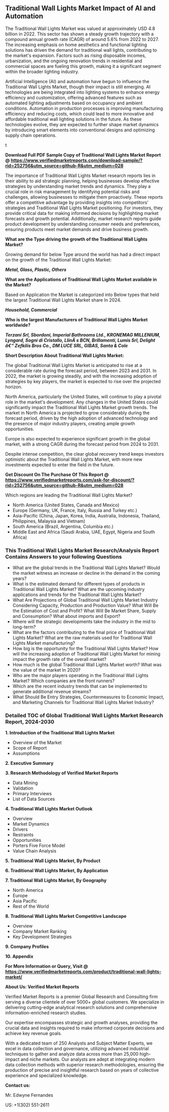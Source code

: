 <h2>Traditional Wall Lights Market Impact of AI and Automation</h2><p>The Traditional Wall Lights Market was valued at approximately USD 4.8 billion in 2022. This sector has shown a steady growth trajectory with a compound annual growth rate (CAGR) of around 5.6% from 2022 to 2027. The increasing emphasis on home aesthetics and functional lighting solutions has driven the demand for traditional wall lights, contributing to the market's expansion. Factors such as rising disposable incomes, urbanization, and the ongoing renovation trends in residential and commercial spaces are fueling this growth, making it a significant segment within the broader lighting industry.</p><p>Artificial Intelligence (AI) and automation have begun to influence the Traditional Wall Lights Market, though their impact is still emerging. AI technologies are being integrated into lighting systems to enhance energy efficiency and customization, offering advanced features such as automated lighting adjustments based on occupancy and ambient conditions. Automation in production processes is improving manufacturing efficiency and reducing costs, which could lead to more innovative and affordable traditional wall lighting solutions in the future. As these technologies evolve, they are expected to further shape market dynamics by introducing smart elements into conventional designs and optimizing supply chain operations.</p>t</p><p id="" class=""><strong>Download Full PDF Sample Copy of Traditional Wall Lights Market Report @ <a href="https://www.verifiedmarketreports.com/download-sample/?rid=252756&utm_source=github-R&utm_medium=028" target="_blank">https://www.verifiedmarketreports.com/download-sample/?rid=252756&utm_source=github-R&utm_medium=028</a></strong></p><p>The importance of&nbsp;Traditional Wall Lights Market research reports lies in their ability to aid strategic planning, helping businesses develop effective strategies by understanding market trends and dynamics. They play a crucial role in risk management by identifying potential risks and challenges, allowing businesses to mitigate them proactively. These reports offer a competitive advantage by providing insights into competitors' strategies and Traditional Wall Lights Market positioning. For investors, they provide critical data for making informed decisions by highlighting market forecasts and growth potential. Additionally, market research reports guide product development by understanding consumer needs and preferences, ensuring products meet market demands and drive business growth.</p><p><strong>What are the&nbsp;Type driving the growth of the Traditional Wall Lights Market?</strong></p><p id="" class="">Growing demand for below Type around the world has had a direct impact on the growth of the Traditional Wall Lights Market:</p><em><strong>Metal, Glass, Plastic, Others</strong></em></p><strong>What are the&nbsp;Applications&nbsp;of Traditional Wall Lights Market available in the Market?</strong></p><p id="" class="">Based on Application the Market is categorized into Below types that held the largest Traditional Wall Lights Market share In 2024.</p><em><strong>Household, Commercial</strong></em></p><strong>Who is the largest Manufacturers of Traditional Wall Lights Market worldwide?</strong></p><p><em><strong>Terzani Srl, Sbordoni, Imperial Bathrooms Ltd., KRONEMAG MILLENIUM, Lyngard, Sogni di Cristallo, LlinÃ s BCN, Brillamenti, Lumis Srl, Delight â€“ Zefkilis Bros Co., DM LUCE SRL, GIBAS, Santa & Cole</strong></em></p><p id="" class=""><strong>Short Description About Traditional Wall Lights Market:</strong></p><p>The global Traditional Wall Lights Market is anticipated to rise at a considerable rate during the forecast period, between 2023 and 2031. In 2022, the market is growing steadily, and with the increasing adoption of strategies by key players, the market is expected to rise over the projected horizon.</p><p>North America, particularly the United States, will continue to play a pivotal role in the market's development. Any changes in the United States could significantly impact the Traditional Wall Lights Market growth trends. The market in North America is projected to grow considerably during the forecast period, driven by the high adoption of advanced technology and the presence of major industry players, creating ample growth opportunities.</p><p>Europe is also expected to experience significant growth in the global market, with a strong CAGR during the forecast period from 2024 to 2031.</p><p>Despite intense competition, the clear global recovery trend keeps investors optimistic about the Traditional Wall Lights Market, with more new investments expected to enter the field in the future.</p><p id="" class=""><strong>Get Discount On The Purchase Of This Report @ <a href="https://www.verifiedmarketreports.com/ask-for-discount/?rid=252756&utm_source=github-R&utm_medium=028" target="_blank">https://www.verifiedmarketreports.com/ask-for-discount/?rid=252756&utm_source=github-R&utm_medium=028</a></strong></p>Which regions are leading the Traditional Wall Lights Market?</p><ul><li>North America (United States, Canada and Mexico)</li><li>Europe (Germany, UK, France, Italy, Russia and Turkey etc.)</li><li>Asia-Pacific (China, Japan, Korea, India, Australia, Indonesia, Thailand, Philippines, Malaysia and Vietnam)</li><li>South America (Brazil, Argentina, Columbia etc.)</li><li>Middle East and Africa (Saudi Arabia, UAE, Egypt, Nigeria and South Africa)</li></ul><h3 id="" class="">This Traditional Wall Lights Market Research/Analysis Report Contains Answers to your following Questions</h3><ul><li>What are the global trends in the Traditional Wall Lights Market? Would the market witness an increase or decline in the demand in the coming years?</li><li>What is the estimated demand for different types of products in Traditional Wall Lights Market? What are the upcoming industry applications and trends for the Traditional Wall Lights Market?</li><li>What Are Projections of Global Traditional Wall Lights Market Industry Considering Capacity, Production and Production Value? What Will Be the Estimation of Cost and Profit? What Will Be Market Share, Supply and Consumption? What about imports and Export?</li><li>Where will the strategic developments take the industry in the mid to long-term?</li><li>What are the factors contributing to the final price of Traditional Wall Lights Market? What are the raw materials used for Traditional Wall Lights Market manufacturing?</li><li>How big is the opportunity for the Traditional Wall Lights Market? How will the increasing adoption of Traditional Wall Lights Market for mining impact the growth rate of the overall market?</li><li>How much is the global Traditional Wall Lights Market worth? What was the value of the market In 2020?</li><li>Who are the major players operating in the Traditional Wall Lights Market? Which companies are the front runners?</li><li>Which are the recent industry trends that can be implemented to generate additional revenue streams?</li><li>What Should Be Entry Strategies, Countermeasures to Economic Impact, and Marketing Channels for Traditional Wall Lights Market Industry?</li></ul><h3 id="" class="">Detailed TOC of Global Traditional Wall Lights Market Research Report, 2024-2030</h3><p id="" class=""><strong>1. Introduction of the Traditional Wall Lights Market</strong></p><ul><li>Overview of the Market</li><li>Scope of Report</li><li>Assumptions</li></ul><p id="" class=""><strong>2. Executive Summary</strong></p><p id="" class=""><strong>3. Research Methodology of Verified Market Reports</strong></p><ul><li>Data Mining</li><li>Validation</li><li>Primary Interviews</li><li>List of Data Sources</li></ul><p id="" class=""><strong>4. Traditional Wall Lights Market Outlook</strong></p><ul><li>Overview</li><li>Market Dynamics</li><li>Drivers</li><li>Restraints</li><li>Opportunities</li><li>Porters Five Force Model</li><li>Value Chain Analysis</li></ul><p id="" class=""><strong>5. Traditional Wall Lights Market, By Product</strong></p><p id="" class=""><strong>6. Traditional Wall Lights Market, By Application</strong></p><p id="" class=""><strong>7. Traditional Wall Lights Market, By Geography</strong></p><ul><li>North America</li><li>Europe</li><li>Asia Pacific</li><li>Rest of the World</li></ul><p id="" class=""><strong>8. Traditional Wall Lights Market Competitive Landscape</strong></p><ul><li>Overview</li><li>Company Market Ranking</li><li>Key Development Strategies</li></ul><p id="" class=""><strong>9. Company Profiles</strong></p><p id="" class=""><strong>10. Appendix</strong></p><p id="" class=""><strong>For More Information or Query, Visit @ <a href="https://www.verifiedmarketreports.com/product/traditional-wall-lights-market/" target="_blank">https://www.verifiedmarketreports.com/product/traditional-wall-lights-market/</a></strong></p><p id="" class=""><strong>About Us: Verified Market Reports</strong></p><p id="" class="">Verified Market Reports is a premier Global Research and Consulting firm serving a diverse clientele of over 5000+ global customers. We specialize in delivering cutting-edge analytical research solutions and comprehensive information-enriched research studies.</p><p id="" class="">Our expertise encompasses strategic and growth analyses, providing the crucial data and insights required to make informed corporate decisions and achieve key revenue goals.</p><p id="" class="">With a dedicated team of 250 Analysts and Subject Matter Experts, we excel in data collection and governance, utilizing advanced industrial techniques to gather and analyze data across more than 25,000 high-impact and niche markets. Our analysts are adept at integrating modern data collection methods with superior research methodologies, ensuring the production of precise and insightful research based on years of collective experience and specialized knowledge.</p><p id="" class=""><strong>Contact us:</strong></p><p id="" class="">Mr. Edwyne Fernandes</p><p id="" class="">US: +1(302) 551-2611</p>